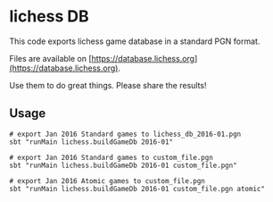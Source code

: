 # lichess DB

This code exports lichess game database in a standard PGN format.

Files are available on [https://database.lichess.org](https://database.lichess.org).

Use them to do great things. Please share the results!

## Usage

```
# export Jan 2016 Standard games to lichess_db_2016-01.pgn
sbt "runMain lichess.buildGameDb 2016-01"

# export Jan 2016 Standard games to custom_file.pgn
sbt "runMain lichess.buildGameDb 2016-01 custom_file.pgn"

# export Jan 2016 Atomic games to custom_file.pgn
sbt "runMain lichess.buildGameDb 2016-01 custom_file.pgn atomic"
```
